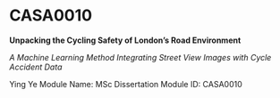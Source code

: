 # CASA0010
**Unpacking the Cycling Safety of London’s Road Environment**

*A Machine Learning Method Integrating Street View Images with Cycle Accident Data*

 Ying Ye
 Module Name: MSc Dissertation 
 Module ID: CASA0010
